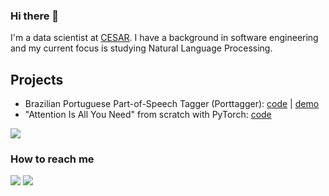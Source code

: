 ### Hi there 🤗

I'm a data scientist at [CESAR](https://www.cesar.org.br/). 
I have a background in software engineering and my current focus is studying Natural Language Processing.

## Projects

* Brazilian Portuguese Part-of-Speech Tagger (Porttagger): [code](https://github.com/huberemanuel/porttagger) | [demo](https://huggingface.co/spaces/Emanuel/porttagger)
* "Attention Is All You Need" from scratch with PyTorch: [code](https://github.com/huberemanuel/transformers-pytorch)

<img align="center" src="https://github-readme-stats.vercel.app/api/?username=huberemanuel" />

### How to reach me

[<img target="_blank" src="https://img.icons8.com/color/48/000000/linkedin.png"/>](https://www.linkedin.com/in/emanuelh/)
[<img src="https://img.icons8.com/color/48/000000/apple-mail.png"/>](mailto:huber.emanuel@outlook.com)

<!--
**huberemanuel/huberemanuel** is a ✨ _special_ ✨ repository because its `README.md` (this file) appears on your GitHub profile.

Here are some ideas to get you started:

- 🔭 I’m currently working on ...
- 🌱 I’m currently learning ...
- 👯 I’m looking to collaborate on ...
- 🤔 I’m looking for help with ...
- 💬 Ask me about ...
- 📫 How to reach me: ...
- 😄 Pronouns: ...
- ⚡ Fun fact: ...
-->
